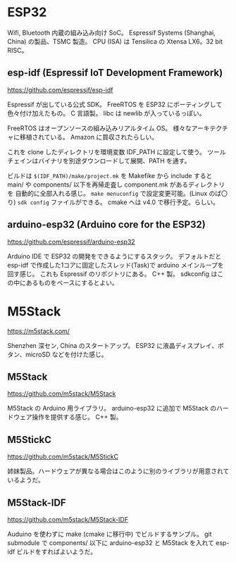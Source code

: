 # ESP32
Wifi, Bluetooth 内蔵の組み込み向け SoC。
Espressif Systems (Shanghai, China) の製品、TSMC 製造。
CPU (ISA) は Tensilica の Xtensa LX6。32 bit RISC。


## esp-idf (Espressif IoT Development Framework)
https://github.com/espressif/esp-idf

Espressif が出している公式 SDK。
FreeRTOS を ESP32 にポーティングして色々付け加えたもの。
C 言語製。
libc は newlib が入っているっぽい。

FreeRTOS はオープンソースの組み込みリアルタイム OS。
様々なアーキテクチャに移植されている。
Amazon に買収されたらしい。

これを clone したディレクトリを環境変数 IDF_PATH に設定して使う。
ツールチェインはバイナリを別途ダウンロードして展開、PATH を通す。

ビルドは `$(IDF_PATH)/make/project.mk` を Makefike から include すると
main/ や components/ 以下を再帰走査し component.mk があるディレクトリを
自動的に全部入れる感じ。
`make menuconfig` で設定変更可能。(Linux のぱ〇り)
`sdk config` ファイルができる。
cmake へは v4.0 で移行予定。らしい。


## arduino-esp32 (Arduino core for the ESP32)
https://github.com/espressif/arduino-esp32

Arduino IDE で ESP32 の開発をできるようにするスタック。
デフォルトだと esp-idf で作成した1コアに固定したスレッド(Task)で
arduino メインループを回す感じ。
これも Espressif のリポジトリにある。
C++ 製。
sdkconfig はこの中にあるものをベースにするとよい。


# M5Stack
https://m5stack.com/

Shenzhen 深セン, China のスタートアップ。
ESP32 に液晶ディスプレイ、ボタン、microSD などを付けた感じ。


## M5Stack
https://github.com/m5stack/M5Stack

M5Stack の Arduino 用ライブラリ。
arduino-esp32 に追加で M5Stack のハードウェア操作を提供する感じ。
C++ 製。


## M5StickC
https://github.com/m5stack/M5StickC

姉妹製品。ハードウェアが異なる場合はこのように別のライブラリが用意されているようだ。


## M5Stack-IDF
https://github.com/m5stack/M5Stack-IDF

Auduino を使わずに make (cmake に移行中) でビルドするサンプル。
git submodule で components/ 以下に arduino-esp32 と M5Stack を入れて
esp-idf ビルドをすればよいようだ。
